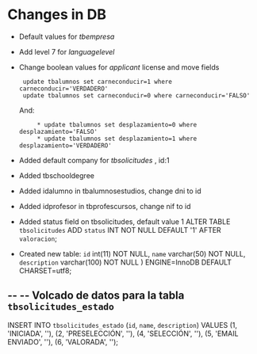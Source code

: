 # Changes in DB
- Default values for _tbempresa_
- Add level 7 for _languagelevel_
- Change boolean values for _applicant_ license and move fields
    ```
     update tbalumnos set carneconducir=1 where carneconducir='VERDADERO'
     update tbalumnos set carneconducir=0 where carneconducir='FALSO'
     ```
     And:
     ```
          * update tbalumnos set desplazamiento=0 where desplazamiento='FALSO'
          * update tbalumnos set desplazamiento=1 where desplazamiento='VERDADERO'
     ```
- Added default company for _tbsolicitudes_ , id:1
- Added tbschooldegree
- Added idalumno in tbalumnosestudios, change dni to id
- Added idprofesor in tbprofescursos, change nif to id

- Added status field on tbsolicitudes, default value 1
ALTER TABLE `tbsolicitudes` ADD `status` INT NOT NULL DEFAULT '1' AFTER `valoracion`;
- Created new table: 
  `id` int(11) NOT NULL,
  `name` varchar(50) NOT NULL,
  `description` varchar(100) NOT NULL
) ENGINE=InnoDB DEFAULT CHARSET=utf8;

--
-- Volcado de datos para la tabla `tbsolicitudes_estado`
--

INSERT INTO `tbsolicitudes_estado` (`id`, `name`, `description`) VALUES
(1, 'INICIADA', ''),
(2, 'PRESELECCIÓN', ''),
(4, 'SELECCIÓN', ''),
(5, 'EMAIL ENVIADO', ''),
(6, 'VALORADA', '');